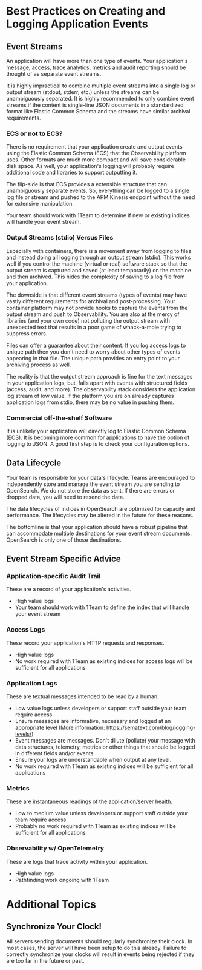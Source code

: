 # Best Practices on Creating and Logging Application Events

## Event Streams

An application will have more than one type of events. Your application's message, access, trace analytics, metrics and audit reporting should be thought of as separate event streams.

It is highly impractical to combine multiple event streams into a single log or output stream (stdout, stderr, etc.) unless the streams can be unambiguously separated. It is highly recommended to only combine event streams if the content is single-line JSON documents in a standardized format like Elastic Common Schema and the streams have similar archival requirements.

### ECS or not to ECS?

There is no requirement that your application create and output events using the Elastic Common Schema (ECS) that the Observability platform uses. Other formats are much more compact and will save considerable disk space. As well, your application's logging will probably require additional code and libraries to support outputting it.

The flip-side is that ECS provides a extensible structure that can unambiguously separate events. So, everything can be logged to a single log file or stream and pushed to the APM Kinesis endpoint without the need for extensive manipulation.

Your team should work with 1Team to determine if new or existing indices will handle your event stream.

### Output Streams (stdio) Versus Files

Especially with containers, there is a movement away from logging to files and instead doing all logging through an output stream (stdio). This works well if you control the machine (virtual or real) software stack so that the output stream is captured and saved (at least temporarily) on the machine and then archived. This hides the complexity of saving to a log file from your application.

The downside is that different event streams (types of events) may have vastly different requirements for archival and post-processing. Your container platform may not provide hooks to capture the events from the output stream and push to Observability. You are also at the mercy of libraries (and your own code) not polluting the output stream with unexpected text that results in a poor game of whack-a-mole trying to suppress errors.

Files can offer a guarantee about their content. If you log access logs to unique path then you don't need to worry about other types of events appearing in that file. The unique path provides an entry point to your archiving process as well.

The reality is that the output stream approach is fine for the text messages in your application logs, but, falls apart with events with structured fields (access, audit, and more). The observability stack considers the application log stream of low value. If the platform you are on already captures application logs from stdio, there may be no value in pushing them.

### Commercial off-the-shelf Software

It is unlikely your application will directly log to Elastic Common Schema (ECS). It is becoming more common for applications to have the option of logging to JSON. A good first step is to check your configuration options.

## Data Lifecycle

Your team is responsible for your data's lifecycle. Teams are encouraged to independently store and manage the event stream you are sending to OpenSearch. We do not store the data as sent. If there are errors or dropped data, you will need to resend the data.

The data lifecycles of indices in OpenSearch are optimized for capacity and performance. The lifecycles may be altered in the future for these reasons.

The bottomline is that your application should have a robust pipeline that can accommodate multiple destinations for your event stream documents. OpenSearch is only one of those destinations.

## Event Stream Specific Advice

### Application-specific Audit Trail

These are a record of your application's activities.

* High value logs
* Your team should work with 1Team to define the index that will handle your event stream

### Access Logs

These record your application's HTTP requests and responses.

* High value logs
* No work required with 1Team as existing indices for access logs will be sufficient for all applications

### Application Logs

These are textual messages intended to be read by a human.

* Low value logs unless developers or support staff outside your team require access
* Ensure messages are informative, necessary and logged at an appropriate level (More information: https://sematext.com/blog/logging-levels/)
* Event messages are messages. Don't dilute (pollute) your message with data structures, telemetry, metrics or other things that should be logged in different fields and/or events.
* Ensure your logs are understandable when output at any level.
* No work required with 1Team as existing indices will be sufficient for all applications

### Metrics

These are instantaneous readings of the application/server health.

* Low to medium value unless developers or support staff outside your team require access
* Probably no work required with 1Team as existing indices will be sufficient for all applications

### Observability w/ OpenTelemetry

These are logs that trace activity within your application.

* High value logs
* Pathfinding work ongoing with 1Team

# Additional Topics

## Synchronize Your Clock!

All servers sending documents should regularly synchronize their clock. In most cases, the server will have been setup to do this already. Failure to correctly synchronize your clocks will result in events being rejected if they are too far in the future or past.